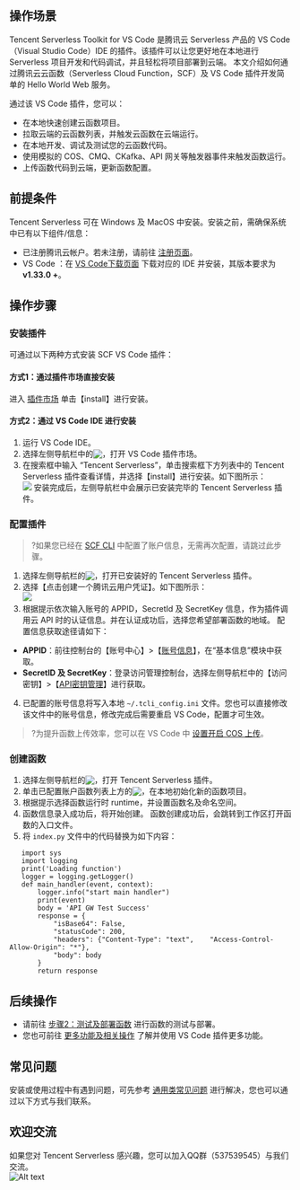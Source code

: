 ## 操作场景
Tencent Serverless Toolkit for VS Code 是腾讯云 Serverless 产品的 VS Code（Visual Studio Code）IDE 的插件。该插件可以让您更好地在本地进行 Serverless 项目开发和代码调试，并且轻松将项目部署到云端。
本文介绍如何通过腾讯云云函数（Serverless Cloud Function，SCF）及 VS Code 插件开发简单的 Hello World Web 服务。

通过该 VS Code 插件，您可以：
- 在本地快速创建云函数项目。
- 拉取云端的云函数列表，并触发云函数在云端运行。
- 在本地开发、调试及测试您的云函数代码。
- 使用模拟的 COS、CMQ、CKafka、API 网关等触发器事件来触发函数运行。
- 上传函数代码到云端，更新函数配置。

## 前提条件
Tencent Serverless 可在 Windows 及 MacOS 中安装。安装之前，需确保系统中已有以下组件/信息：
- 已注册腾讯云帐户。若未注册，请前往 [注册页面](https://cloud.tencent.com/register)。
- VS Code ：在 [VS Code下载页面](https://code.visualstudio.com/) 下载对应的 IDE 并安装，其版本要求为 **v1.33.0 +**。


## 操作步骤
### 安装插件
可通过以下两种方式安装 SCF VS Code 插件：

#### 方式1：通过插件市场直接安装
进入 [插件市场](https://marketplace.visualstudio.com/items?itemName=tencentcloud.tencent-cloud-vscode-toolkit) 单击【install】进行安装。

#### 方式2：通过 VS Code IDE 进行安装
1. 运行 VS Code IDE。
2. 选择左侧导航栏中的<img src="https://main.qcloudimg.com/raw/85c6ecce50ac568b7d5f3bd767e1c7b8.png" style="margin:-3px 0px;">，打开 VS Code 插件市场。
3. 在搜索框中输入 “Tencent Serverless”，单击搜索框下方列表中的 Tencent Serverless 插件查看详情，并选择【install】进行安装。如下图所示：      
![](https://main.qcloudimg.com/raw/aad8aa8235fcf68713072d6270ce9e83.png)
安装完成后，左侧导航栏中会展示已安装完毕的 Tencent Serverless 插件。

### 配置插件
>?如果您已经在 [SCF CLI](https://cloud.tencent.com/document/product/583/33445) 中配置了账户信息，无需再次配置，请跳过此步骤。
>
1. 选择左侧导航栏的<img src="https://main.qcloudimg.com/raw/0916687440e89c5b9a397537fe35ae42.png" style="margin:-3px 0;">，打开已安装好的 Tencent Serverless 插件。
2. 选择【点击创建一个腾讯云用户凭证】。如下图所示：  
![](https://main.qcloudimg.com/raw/f657198718f1ebc03257718785246477.png)
3. 根据提示依次输入账号的 APPID，SecretId 及 SecretKey 信息，作为插件调用云 API 时的认证信息。并在认证成功后，选择您希望部署函数的地域。
配置信息获取途径请如下：
  - **APPID**：前往控制台的【账号中心】>【[账号信息](https://console.cloud.tencent.com/developer)】，在“基本信息”模块中获取。
  - **SecretID 及 SecretKey**：登录访问管理控制台，选择左侧导航栏中的【访问密钥】>【[API密钥管理](https://console.cloud.tencent.com/cam/capi)】进行获取。
4. 已配置的账号信息将写入本地 `~/.tcli_config.ini` 文件。您也可以直接修改该文件中的账号信息，修改完成后需要重启 VS Code，配置才可生效。
>?为提升函数上传效率，您可以在 VS Code 中 [设置开启 COS 上传](https://cloud.tencent.com/document/product/583/40473#openCOS)。


### 创建函数
1. 选择左侧导航栏的<img src="https://main.qcloudimg.com/raw/0916687440e89c5b9a397537fe35ae42.png" style="margin:-3px 0;">，打开 Tencent Serverless 插件。
2. 单击已配置账户函数列表上方的<img src="https://main.qcloudimg.com/raw/306642573f06897732e6af65e5ddf0df.png" style="margin:-3px 0;">，在本地初始化新的函数项目。
3. 根据提示选择函数运行时 runtime，并设置函数名及命名空间。
4. 函数信息录入成功后，将开始创建。
函数创建成功后，会跳转到工作区打开函数的入口文件。
5. 将 `index.py` 文件中的代码替换为如下内容：   
```
   import sys
   import logging
   print('Loading function')
   logger = logging.getLogger()
   def main_handler(event, context):
       logger.info("start main handler")
       print(event)
       body = 'API GW Test Success'
       response = {
           "isBase64": False,
           "statusCode": 200,
           "headers": {"Content-Type": "text",    "Access-Control-Allow-Origin": "*"},
           "body": body
       }
       return response
```

## 后续操作
- 请前往 [步骤2：测试及部署函数](https://cloud.tencent.com/document/product/583/40448) 进行函数的测试与部署。
- 您也可前往 [更多功能及相关操作](https://cloud.tencent.com/document/product/583/40473) 了解并使用 VS Code 插件更多功能。

## 常见问题
安装或使用过程中有遇到问题，可先参考 [通用类常见问题](https://cloud.tencent.com/document/product/583/9180) 进行解决，您也可以通过以下方式与我们联系。    

## 欢迎交流[](id:welcome)
如果您对 Tencent Serverless 感兴趣，您可以加入QQ群（537539545）与我们交流。    
![Alt text](https://main.qcloudimg.com/raw/bc881547d1cd2043ecf1b286c70f7319.png)




		

